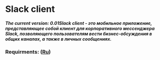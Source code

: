 ﻿# Slack client
##### The current version: 0.01Slack client - это мобильное приложение,  представляющее собой клиент для корпоративного мессенджера Slack, позволяющего пользователям вести бизнес-обсуждения в общих каналах, а также в личных сообщениях.
### Requirments: ([Ru](https://github.com/kateLap/SlackClient/blob/master/Documents/Requirements.md))